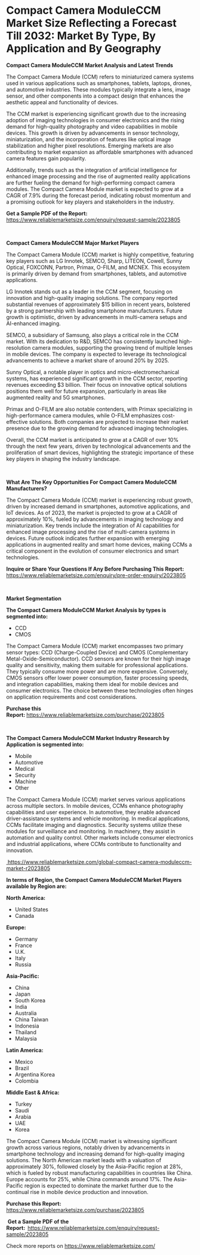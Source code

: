 <p><h1>Compact Camera ModuleCCM Market Size Reflecting a Forecast Till 2032: Market By Type, By Application and By Geography</h1></p><p><strong>Compact Camera ModuleCCM Market Analysis and Latest Trends</strong></p>
<p><p>The Compact Camera Module (CCM) refers to miniaturized camera systems used in various applications such as smartphones, tablets, laptops, drones, and automotive industries. These modules typically integrate a lens, image sensor, and other components into a compact design that enhances the aesthetic appeal and functionality of devices.</p><p>The CCM market is experiencing significant growth due to the increasing adoption of imaging technologies in consumer electronics and the rising demand for high-quality photography and video capabilities in mobile devices. This growth is driven by advancements in sensor technology, miniaturization, and the incorporation of features like optical image stabilization and higher pixel resolutions. Emerging markets are also contributing to market expansion as affordable smartphones with advanced camera features gain popularity.</p><p>Additionally, trends such as the integration of artificial intelligence for enhanced image processing and the rise of augmented reality applications are further fueling the demand for high-performing compact camera modules. The Compact Camera Module market is expected to grow at a CAGR of 7.9% during the forecast period, indicating robust momentum and a promising outlook for key players and stakeholders in the industry.</p></p>
<p><strong>Get a Sample PDF of the Report:&nbsp;</strong> <a href="https://www.reliablemarketsize.com/enquiry/request-sample/2023805?utm_campaign=3456&utm_medium=2&utm_source=Github&utm_content=ia&utm_term=29032025&utm_id=compact-camera-moduleccm">https://www.reliablemarketsize.com/enquiry/request-sample/2023805</a></p>
<p>&nbsp;</p>
<p><strong>Compact Camera ModuleCCM Major Market Players</strong></p>
<p><p>The Compact Camera Module (CCM) market is highly competitive, featuring key players such as LG Innotek, SEMCO, Sharp, LITEON, Cowell, Sunny Optical, FOXCONN, Partron, Primax, O-FILM, and MCNEX. This ecosystem is primarily driven by demand from smartphones, tablets, and automotive applications.</p><p>LG Innotek stands out as a leader in the CCM segment, focusing on innovation and high-quality imaging solutions. The company reported substantial revenues of approximately $15 billion in recent years, bolstered by a strong partnership with leading smartphone manufacturers. Future growth is optimistic, driven by advancements in multi-camera setups and AI-enhanced imaging.</p><p>SEMCO, a subsidiary of Samsung, also plays a critical role in the CCM market. With its dedication to R&D, SEMCO has consistently launched high-resolution camera modules, supporting the growing trend of multiple lenses in mobile devices. The company is expected to leverage its technological advancements to achieve a market share of around 20% by 2025.</p><p>Sunny Optical, a notable player in optics and micro-electromechanical systems, has experienced significant growth in the CCM sector, reporting revenues exceeding $3 billion. Their focus on innovative optical solutions positions them well for future expansion, particularly in areas like augmented reality and 5G smartphones.</p><p>Primax and O-FILM are also notable contenders, with Primax specializing in high-performance camera modules, while O-FILM emphasizes cost-effective solutions. Both companies are projected to increase their market presence due to the growing demand for advanced imaging technologies.</p><p>Overall, the CCM market is anticipated to grow at a CAGR of over 10% through the next few years, driven by technological advancements and the proliferation of smart devices, highlighting the strategic importance of these key players in shaping the industry landscape.</p></p>
<p>&nbsp;</p>
<p><strong>What Are The Key Opportunities For Compact Camera ModuleCCM Manufacturers?</strong></p>
<p><p>The Compact Camera Module (CCM) market is experiencing robust growth, driven by increased demand in smartphones, automotive applications, and IoT devices. As of 2023, the market is projected to grow at a CAGR of approximately 10%, fueled by advancements in imaging technology and miniaturization. Key trends include the integration of AI capabilities for enhanced image processing and the rise of multi-camera systems in devices. Future outlook indicates further expansion with emerging applications in augmented reality and smart home devices, making CCMs a critical component in the evolution of consumer electronics and smart technologies.</p></p>
<p><strong>Inquire or Share Your Questions If Any Before Purchasing This Report:</strong> <a href="https://www.reliablemarketsize.com/enquiry/pre-order-enquiry/2023805?utm_campaign=3456&utm_medium=2&utm_source=Github&utm_content=ia&utm_term=29032025&utm_id=compact-camera-moduleccm">https://www.reliablemarketsize.com/enquiry/pre-order-enquiry/2023805</a></p>
<p>&nbsp;</p>
<p><strong>Market Segmentation</strong></p>
<p><strong>The Compact Camera ModuleCCM Market Analysis by types is segmented into:</strong></p>
<p><ul><li>CCD</li><li>CMOS</li></ul></p>
<p><p>The Compact Camera Module (CCM) market encompasses two primary sensor types: CCD (Charge-Coupled Device) and CMOS (Complementary Metal-Oxide-Semiconductor). CCD sensors are known for their high image quality and sensitivity, making them suitable for professional applications. They typically consume more power and are more expensive. Conversely, CMOS sensors offer lower power consumption, faster processing speeds, and integration capabilities, making them ideal for mobile devices and consumer electronics. The choice between these technologies often hinges on application requirements and cost considerations.</p></p>
<p><strong>Purchase this Report:&nbsp;</strong><a href="https://www.reliablemarketsize.com/purchase/2023805?utm_campaign=3456&utm_medium=2&utm_source=Github&utm_content=ia&utm_term=29032025&utm_id=compact-camera-moduleccm">https://www.reliablemarketsize.com/purchase/2023805</a></p>
<p>&nbsp;</p>
<p><strong>The Compact Camera ModuleCCM Market Industry Research by Application is segmented into:</strong></p>
<p><ul><li>Mobile</li><li>Automotive</li><li>Medical</li><li>Security</li><li>Machine</li><li>Other</li></ul></p>
<p><p>The Compact Camera Module (CCM) market serves various applications across multiple sectors. In mobile devices, CCMs enhance photography capabilities and user experience. In automotive, they enable advanced driver-assistance systems and vehicle monitoring. In medical applications, CCMs facilitate imaging and diagnostics. Security systems utilize these modules for surveillance and monitoring. In machinery, they assist in automation and quality control. Other markets include consumer electronics and industrial applications, where CCMs contribute to functionality and innovation.</p></p>
<p><a href="https://www.reliablemarketsize.com/global-compact-camera-moduleccm-market-r2023805?utm_campaign=3456&utm_medium=2&utm_source=Github&utm_content=ia&utm_term=29032025&utm_id=compact-camera-moduleccm">&nbsp;https://www.reliablemarketsize.com/global-compact-camera-moduleccm-market-r2023805</a></p>
<p><strong>In terms of Region, the Compact Camera ModuleCCM Market Players available by Region are:</strong></p>
<p>
    <p> <strong> North America: </strong>
        <ul>
            <li>United States</li>
            <li>Canada</li>
        </ul>
        </p> 
    <p> <strong> Europe: </strong>
        <ul>
            <li>Germany</li>
            <li>France</li>
            <li>U.K.</li>
            <li>Italy</li>
            <li>Russia</li>
        </ul>
        </p> 
    <p> <strong> Asia-Pacific: </strong>
        <ul>
            <li>China</li>
            <li>Japan</li>
            <li>South Korea</li>
            <li>India</li>
            <li>Australia</li>
            <li>China Taiwan</li>
            <li>Indonesia</li>
            <li>Thailand</li>
            <li>Malaysia</li>
        </ul>
        </p> 
    <p> <strong> Latin America: </strong>
        <ul>
            <li>Mexico</li>
            <li>Brazil</li>
            <li>Argentina Korea</li>
            <li>Colombia</li>
        </ul>
        </p> 
    <p> <strong> Middle East & Africa: </strong>
        <ul>
            <li>Turkey</li>
            <li>Saudi</li>
            <li>Arabia</li>
            <li>UAE</li>
            <li>Korea</li>
        </ul>
    </p>
    </p>
<p><p>The Compact Camera Module (CCM) market is witnessing significant growth across various regions, notably driven by advancements in smartphone technology and increasing demand for high-quality imaging solutions. The North American market leads with a valuation of approximately 30%, followed closely by the Asia-Pacific region at 28%, which is fueled by robust manufacturing capabilities in countries like China. Europe accounts for 25%, while China commands around 17%. The Asia-Pacific region is expected to dominate the market further due to the continual rise in mobile device production and innovation.</p></p>
<p><strong>Purchase this Report: </strong><a href="https://www.reliablemarketsize.com/purchase/2023805?utm_campaign=3456&utm_medium=2&utm_source=Github&utm_content=ia&utm_term=29032025&utm_id=compact-camera-moduleccm">https://www.reliablemarketsize.com/purchase/2023805</a></p>
<p>&nbsp;<strong>Get a Sample PDF of the Report:&nbsp;&nbsp;</strong><a href="https://www.reliablemarketsize.com/enquiry/request-sample/2023805?utm_campaign=3456&utm_medium=2&utm_source=Github&utm_content=ia&utm_term=29032025&utm_id=compact-camera-moduleccm">https://www.reliablemarketsize.com/enquiry/request-sample/2023805</a></p>
<p><strong></strong></p>
<p>Check more reports on <a href="https://www.reliablemarketsize.com/?utm_campaign=3456&utm_medium=2&utm_source=Github&utm_content=ia&utm_term=29032025&utm_id=compact-camera-moduleccm">https://www.reliablemarketsize.com/</a></p>